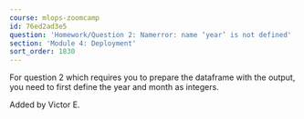 ```yaml
---
course: mlops-zoomcamp
id: 76ed2ad3e5
question: 'Homework/Question 2: Namerror: name ‘year’ is not defined'
section: 'Module 4: Deployment'
sort_order: 1830
---
```


For question 2 which requires you to prepare the dataframe with the output, you need to first define the year and month as integers.

Added by Victor E.


